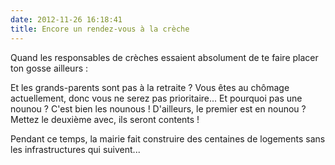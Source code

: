 ```yaml
---
date: 2012-11-26 16:18:41
title: Encore un rendez-vous à la crèche
---
```


Quand les responsables de crèches essaient absolument de te faire placer ton gosse ailleurs :

  Et les grands-parents sont pas à la retraite ? Vous êtes au chômage actuellement, donc vous ne serez pas prioritaire... Et pourquoi pas une nounou ? C'est bien les nounous ! D'ailleurs, le premier est en nounou ? Mettez le deuxième avec, ils seront contents !

Pendant ce temps, la mairie fait construire des centaines de logements sans les infrastructures qui suivent...
